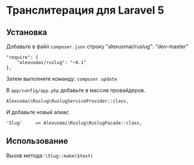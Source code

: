 # Транслитерация для Laravel 5

Установка
-------
Добавьте в файл `composer.json` строку
"alexusmai/ruslug": "dev-master"

    "require": {
        "alexusmai/ruslug": "~0.1"
    },

Затем выполните команду:
    `composer update`


В `app/config/app.php` добавьте в массив провайдеров.

  `Alexusmai\Ruslug\RuslugServiceProvider::class,`

И добавьте новый алиас

  `'Slug'     => Alexusmai\Ruslug\RuslugFacade::class,`

Использование
-------
Вызов метода: `\Slug::make($text)`
